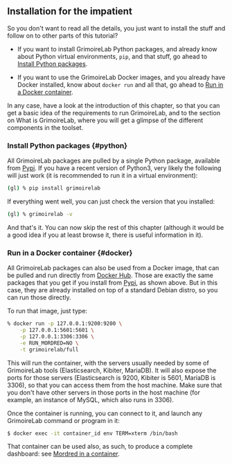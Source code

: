 ## Installation for the impatient

So you don't want to read all the details,
you just want to install the stuff and follow on
to other parts of this tutorial?

* If you want to install GrimoireLab Python packages,
and already know about Python virtual environments, `pip`,
and that stuff, go ahead to [Install Python packages](#python).

* If you want to use the GrimoireLab Docker images,
and you already have Docker installed, know about
`docker run` and all that, go ahead to [Run in a Docker container](#docker).

In any case, have a look at the introduction of this chapter,
so that you can get a basic idea of the requirements to run GrimoireLab,
and to the section on What is GrimoireLab, where you will get
a glimpse of the different components in the toolset.

### Install Python packages {#python}

All GrimoireLab packages are pulled by a single Python package,
available from [Pypi](https://pypi.org). If you have a recent version
of Python3, very likely the following will just work
(it is recommended to run it in a virtual environment):

```bash
(gl) % pip install grimoirelab
```

If everything went well, you can just check the version that you installed:

```bash
(gl) % grimoirelab -v
```

And that's it. You can now skip the rest of this chapter
(although it would be a good idea if you at least browse it,
there is useful information in it).

### Run in a Docker container {#docker}

All GrimoireLab packages can also be used from a Docker image, 
that can be pulled and run directly from [Docker Hub](https://hub.docker.com).
Those are exactly the same packages that you get if you install
from [Pypi](https://pypi.org), as shown above.
But in this case, they are already installed on top of a
standard Debian distro, so you can run those directly.

To run that image, just type:

```bash
% docker run -p 127.0.0.1:9200:9200 \
    -p 127.0.0.1:5601:5601 \
    -p 127.0.0.1:3306:3306 \
    -e RUN_MORDRED=NO \
    -t grimoirelab/full
```

This will run the container, with the servers usually needed by
some of GrimoireLab tools (Elasticsearch, Kibiter, MariaDB).
It will also expose the ports for those servers
(Elasticsearch is 9200, Kibiter is 5601, MariaDB is 3306),
so that you can access them from the host machine.
Make sure that you don't have other servers in those ports
in the host machine (for example, an instance of MySQL, which
also runs in 3306).

Once the container is running, you can connect to it,
and launch any GrimoireLab command or program in it:

```bash
$ docker exec -it container_id env TERM=xterm /bin/bash
```

That container can be used also, as such,
to produce a complete dashboard: see
[Mordred in a container](../sirmordred/container.html).

